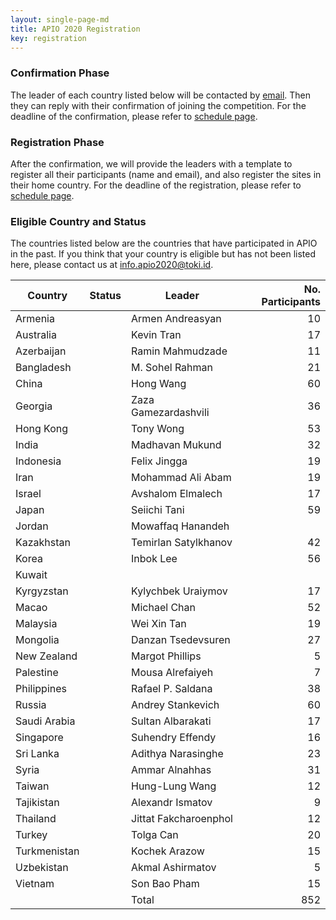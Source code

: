 ```yaml
---
layout: single-page-md
title: APIO 2020 Registration
key: registration
---
```


### Confirmation Phase
The leader of each country listed below will be contacted by [email](mailto:info.apio2020@iatoki.id).
Then they can reply with their confirmation of joining the competition.
For the deadline of the confirmation, please refer to [schedule page](schedule).

### Registration Phase
After the confirmation, we will provide the leaders with a template to register all their participants (name and email), and also register the sites in their home country.
For the deadline of the registration, please refer to [schedule page](schedule).

### Eligible Country and Status
The countries listed below are the countries that have participated in APIO in the past.
If you think that your country is eligible but has not been listed here, please contact us at [info.apio2020@toki.id](mailto:info.apio2020@toki.id).

| Country | Status | Leader | No. Participants |
|---------|--------|--------|-----------------:|
| Armenia      | <span class="status-cm"></span> | Armen Andreasyan       | 10 |
| Australia    | <span class="status-cm"></span> | Kevin Tran             | 17 |
| Azerbaijan   | <span class="status-cm"></span> | Ramin Mahmudzade       | 11 |
| Bangladesh   | <span class="status-cm"></span> | M. Sohel Rahman        | 21 |
| China        | <span class="status-cm"></span> | Hong Wang              | 60 |
| Georgia      | <span class="status-cm"></span> | Zaza Gamezardashvili   | 36 |
| Hong Kong    | <span class="status-cm"></span> | Tony Wong              | 53 |
| India        | <span class="status-cm"></span> | Madhavan Mukund        | 32 |
| Indonesia    | <span class="status-cm"></span> | Felix Jingga           | 19 |
| Iran         | <span class="status-cm"></span> | Mohammad Ali Abam      | 19 |
| Israel       | <span class="status-cm"></span> | Avshalom Elmalech      | 17 |
| Japan        | <span class="status-cm"></span> | Seiichi Tani           | 59 |
| Jordan       | <span class="status-co"></span> | Mowaffaq Hanandeh      |    |
| Kazakhstan   | <span class="status-cm"></span> | Temirlan Satylkhanov   | 42 |
| Korea        | <span class="status-cm"></span> | Inbok Lee              | 56 |
| Kuwait       | <span class="status-nr"></span> |                        |    |
| Kyrgyzstan   | <span class="status-cm"></span> | Kylychbek Uraiymov     | 17 |
| Macao        | <span class="status-cm"></span> | Michael Chan           | 52 |
| Malaysia     | <span class="status-cm"></span> | Wei Xin Tan            | 19 |
| Mongolia     | <span class="status-cm"></span> | Danzan Tsedevsuren     | 27 |
| New Zealand  | <span class="status-cm"></span> | Margot Phillips        |  5 |
| Palestine    | <span class="status-cm"></span> | Mousa Alrefaiyeh       |  7 |
| Philippines  | <span class="status-cm"></span> | Rafael P. Saldana      | 38 |
| Russia       | <span class="status-cm"></span> | Andrey Stankevich      | 60 |
| Saudi Arabia | <span class="status-cm"></span> | Sultan Albarakati      | 17 |
| Singapore    | <span class="status-cm"></span> | Suhendry Effendy       | 16 |
| Sri Lanka    | <span class="status-cm"></span> | Adithya Narasinghe     | 23 |
| Syria        | <span class="status-cm"></span> | Ammar Alnahhas         | 31 |
| Taiwan       | <span class="status-cm"></span> | Hung-Lung Wang         | 12 |
| Tajikistan   | <span class="status-cm"></span> | Alexandr Ismatov       |  9 |
| Thailand     | <span class="status-cm"></span> | Jittat Fakcharoenphol  | 12 |
| Turkey       | <span class="status-cm"></span> | Tolga Can              | 20 |
| Turkmenistan | <span class="status-cm"></span> | Kochek Arazow          | 15 |
| Uzbekistan   | <span class="status-cm"></span> | Akmal Ashirmatov       |  5 |
| Vietnam      | <span class="status-cm"></span> | Son Bao Pham           | 15 |
|              |                                 | Total                  |852 |
